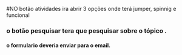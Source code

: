 #NO botão atividades ira abrir 3 opções onde terá jumper, spinnig e funcional  

### o botão pesquisar tera que pesquisar sobre o tópico .

####  o formulario deveria enviar para o email.
